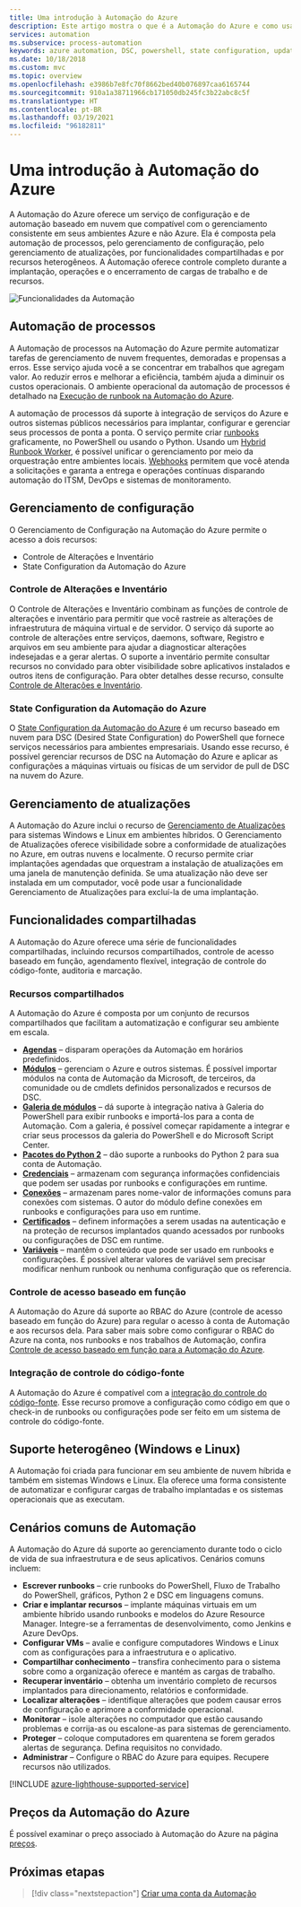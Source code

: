 ```yaml
---
title: Uma introdução à Automação do Azure
description: Este artigo mostra o que é a Automação do Azure e como usá-la para automatizar o ciclo de vida da infraestrutura e dos aplicativos.
services: automation
ms.subservice: process-automation
keywords: azure automation, DSC, powershell, state configuration, update management, change tracking, DSC, inventory, runbooks, python, graphical
ms.date: 10/18/2018
ms.custom: mvc
ms.topic: overview
ms.openlocfilehash: e3986b7e8fc70f8662bed40b076897caa6165744
ms.sourcegitcommit: 910a1a38711966cb171050db245fc3b22abc8c5f
ms.translationtype: HT
ms.contentlocale: pt-BR
ms.lasthandoff: 03/19/2021
ms.locfileid: "96182811"
---
```

# <a name="an-introduction-to-azure-automation"></a>Uma introdução à Automação do Azure

A Automação do Azure oferece um serviço de configuração e de automação baseado em nuvem que compatível com o gerenciamento consistente em seus ambientes Azure e não Azure. Ela é composta pela automação de processos, pelo gerenciamento de configuração, pelo gerenciamento de atualizações, por funcionalidades compartilhadas e por recursos heterogêneos. A Automação oferece controle completo durante a implantação, operações e o encerramento de cargas de trabalho e de recursos.

![Funcionalidades da Automação](media/automation-overview/automation-overview.png)

## <a name="process-automation"></a>Automação de processos

A Automação de processos na Automação do Azure permite automatizar tarefas de gerenciamento de nuvem frequentes, demoradas e propensas a erros. Esse serviço ajuda você a se concentrar em trabalhos que agregam valor. Ao reduzir erros e melhorar a eficiência, também ajuda a diminuir os custos operacionais. O ambiente operacional da automação de processos é detalhado na [Execução de runbook na Automação do Azure](automation-runbook-execution.md).

A automação de processos dá suporte à integração de serviços do Azure e outros sistemas públicos necessários para implantar, configurar e gerenciar seus processos de ponta a ponta. O serviço permite criar [runbooks](automation-runbook-types.md) graficamente, no PowerShell ou usando o Python. Usando um [Hybrid Runbook Worker](automation-hybrid-runbook-worker.md), é possível unificar o gerenciamento por meio da orquestração entre ambientes locais. [Webhooks](automation-webhooks.md) permitem que você atenda a solicitações e garanta a entrega e operações contínuas disparando automação do ITSM, DevOps e sistemas de monitoramento. 

## <a name="configuration-management"></a>Gerenciamento de configuração

O Gerenciamento de Configuração na Automação do Azure permite o acesso a dois recursos:

* Controle de Alterações e Inventário
* State Configuration da Automação do Azure

### <a name="change-tracking-and-inventory"></a>Controle de Alterações e Inventário

O Controle de Alterações e Inventário combinam as funções de controle de alterações e inventário para permitir que você rastreie as alterações de infraestrutura de máquina virtual e de servidor. O serviço dá suporte ao controle de alterações entre serviços, daemons, software, Registro e arquivos em seu ambiente para ajudar a diagnosticar alterações indesejadas e a gerar alertas. O suporte a inventário permite consultar recursos no convidado para obter visibilidade sobre aplicativos instalados e outros itens de configuração. Para obter detalhes desse recurso, consulte [Controle de Alterações e Inventário](change-tracking/overview.md).

### <a name="azure-automation-state-configuration"></a>State Configuration da Automação do Azure

O [State Configuration da Automação do Azure](automation-dsc-overview.md) é um recurso baseado em nuvem para DSC (Desired State Configuration) do PowerShell que fornece serviços necessários para ambientes empresariais. Usando esse recurso, é possível gerenciar recursos de DSC na Automação do Azure e aplicar as configurações a máquinas virtuais ou físicas de um servidor de pull de DSC na nuvem do Azure. 

## <a name="update-management"></a>Gerenciamento de atualizações

A Automação do Azure inclui o recurso de [Gerenciamento de Atualizações](./update-management/overview.md) para sistemas Windows e Linux em ambientes híbridos. O Gerenciamento de Atualizações oferece visibilidade sobre a conformidade de atualizações no Azure, em outras nuvens e localmente. O recurso permite criar implantações agendadas que orquestram a instalação de atualizações em uma janela de manutenção definida. Se uma atualização não deve ser instalada em um computador, você pode usar a funcionalidade Gerenciamento de Atualizações para excluí-la de uma implantação.

## <a name="shared-capabilities"></a>Funcionalidades compartilhadas

A Automação do Azure oferece uma série de funcionalidades compartilhadas, incluindo recursos compartilhados, controle de acesso baseado em função, agendamento flexível, integração de controle do código-fonte, auditoria e marcação.

### <a name="shared-resources"></a><a name="shared-resources"></a>Recursos compartilhados

A Automação do Azure é composta por um conjunto de recursos compartilhados que facilitam a automatização e configurar seu ambiente em escala.

* **[Agendas](./shared-resources/schedules.md)** – disparam operações da Automação em horários predefinidos.
* **[Módulos](./shared-resources/modules.md)** – gerenciam o Azure e outros sistemas. É possível importar módulos na conta de Automação da Microsoft, de terceiros, da comunidade ou de cmdlets definidos personalizados e recursos de DSC.
* **[Galeria de módulos](automation-runbook-gallery.md)** – dá suporte à integração nativa à Galeria do PowerShell para exibir runbooks e importá-los para a conta de Automação. Com a galeria, é possível começar rapidamente a integrar e criar seus processos da galeria do PowerShell e do Microsoft Script Center.
* **[Pacotes do Python 2](python-packages.md)** – dão suporte a runbooks do Python 2 para sua conta de Automação.
* **[Credenciais](./shared-resources/credentials.md)** – armazenam com segurança informações confidenciais que podem ser usadas por runbooks e configurações em runtime.
* **[Conexões](automation-connections.md)** – armazenam pares nome-valor de informações comuns para conexões com sistemas. O autor do módulo define conexões em runbooks e configurações para uso em runtime.
* **[Certificados](./shared-resources/certificates.md)** – definem informações a serem usadas na autenticação e na proteção de recursos implantados quando acessados por runbooks ou configurações de DSC em runtime. 
* **[Variáveis](./shared-resources/variables.md)** – mantêm o conteúdo que pode ser usado em runbooks e configurações. É possível alterar valores de variável sem precisar modificar nenhum runbook ou nenhuma configuração que os referencia.

### <a name="role-based-access-control"></a>Controle de acesso baseado em função

A Automação do Azure dá suporte ao RBAC do Azure (controle de acesso baseado em função do Azure) para regular o acesso à conta de Automação e aos recursos dela. Para saber mais sobre como configurar o RBAC do Azure na conta, nos runbooks e nos trabalhos de Automação, confira [Controle de acesso baseado em função para a Automação do Azure](automation-role-based-access-control.md).

### <a name="source-control-integration"></a>Integração de controle do código-fonte

A Automação do Azure é compatível com a [integração do controle do código-fonte](source-control-integration.md). Esse recurso promove a configuração como código em que o check-in de runbooks ou configurações pode ser feito em um sistema de controle do código-fonte.

## <a name="heterogeneous-support-windows-and-linux"></a>Suporte heterogêneo (Windows e Linux)

A Automação foi criada para funcionar em seu ambiente de nuvem híbrida e também em sistemas Windows e Linux. Ela oferece uma forma consistente de automatizar e configurar cargas de trabalho implantadas e os sistemas operacionais que as executam.

## <a name="common-scenarios-for-automation"></a>Cenários comuns de Automação

A Automação do Azure dá suporte ao gerenciamento durante todo o ciclo de vida de sua infraestrutura e de seus aplicativos. Cenários comuns incluem:

* **Escrever runbooks** – crie runbooks do PowerShell, Fluxo de Trabalho do PowerShell, gráficos, Python 2 e DSC em linguagens comuns. 
* **Criar e implantar recursos** – implante máquinas virtuais em um ambiente híbrido usando runbooks e modelos do Azure Resource Manager. Integre-se a ferramentas de desenvolvimento, como Jenkins e Azure DevOps.
* **Configurar VMs** – avalie e configure computadores Windows e Linux com as configurações para a infraestrutura e o aplicativo.
* **Compartilhar conhecimento** – transfira conhecimento para o sistema sobre como a organização oferece e mantém as cargas de trabalho. 
* **Recuperar inventário** – obtenha um inventário completo de recursos implantados para direcionamento, relatórios e conformidade. 
* **Localizar alterações** – identifique alterações que podem causar erros de configuração e aprimore a conformidade operacional.
* **Monitorar** – isole alterações no computador que estão causando problemas e corrija-as ou escalone-as para sistemas de gerenciamento.
* **Proteger** – coloque computadores em quarentena se forem gerados alertas de segurança. Defina requisitos no convidado.
* **Administrar** – Configure o RBAC do Azure para equipes. Recupere recursos não utilizados.

[!INCLUDE [azure-lighthouse-supported-service](../../includes/azure-lighthouse-supported-service.md)]

## <a name="pricing-for-azure-automation"></a>Preços da Automação do Azure

É possível examinar o preço associado à Automação do Azure na página [preços](https://azure.microsoft.com/pricing/details/automation/).

## <a name="next-steps"></a>Próximas etapas

> [!div class="nextstepaction"]
> [Criar uma conta da Automação](automation-quickstart-create-account.md)